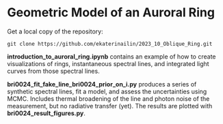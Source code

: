 # Geometric Model of an Auroral Ring 

Get a local copy of the repository:

```
git clone https://github.com/ekaterinailin/2023_10_Oblique_Ring.git
```

**introduction\_to\_auroral\_ring.ipynb** contains an example of how to create visualizations of rings, instantaneous spectral lines, and integrated light curves from those spectral lines.

**bri0024_fit_fake_line_bri0024_prior_on_i.py** produces a series of synthetic spectral lines, fit a model, and assess the uncertainties using MCMC. Includes thermal broadening of the line and photon noise of the measurement, but no radiative transfer (yet). The results are plotted with **bri0024_result_figures.py**.
